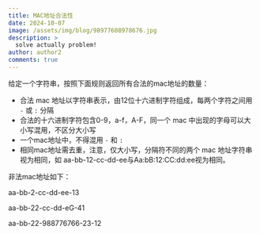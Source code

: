 ```yaml
---
title: MAC地址合法性
date: 2024-10-07
image: /assets/img/blog/98977608978676.jpg
description: >
  solve actually problem!
author: author2
comments: true
---
```


给定一个字符串，按照下面规则返回所有合法的mac地址的数量：

- 合法 mac  地址以字符串表示，由12位十六进制字符组成，每两个字符之间用 `-` 或 `:` 分隔
- 合法的十六进制字符包含0-9，a-f，A-F，同一个 mac 中出现的字母可以大小写混用，不区分大小写
- 一个mac地址中，不得混用 `-` 和 `:`
- 相同mac地址需去重，注意，仅大小写，分隔符不同的两个 mac 地址字符串视为相同，如 aa-bb-12-cc-dd-ee与Aa:bB:12:CC:dd:ee视为相同。

非法mac地址如下：

aa-bb-2-cc-dd-ee-13

aa-bb-22-cc-dd-eG-41

aa-bb-22-988776766-23-12
